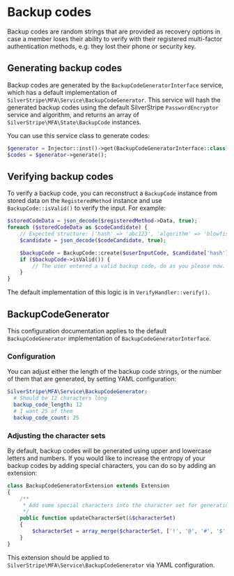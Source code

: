 # Backup codes

Backup codes are random strings that are provided as recovery options in case a member loses their ability to
verify with their registered multi-factor authentication methods, e.g. they lost their phone or security key.

## Generating backup codes

Backup codes are generated by the `BackupCodeGeneratorInterface` service, which has a default implementation of
`SilverStripe\MFA\Service\BackupCodeGenerator`. This service will hash the generated backup codes using the
default SilverStripe `PasswordEncryptor` service and algorithm, and returns an array of
`SilverStripe\MFA\State\BackupCode` instances.

You can use this service class to generate codes:

```php
$generator = Injector::inst()->get(BackupCodeGeneratorInterface::class);
$codes = $generator->generate();
```

## Verifying backup codes

To verify a backup code, you can reconstruct a `BackupCode` instance from stored data on the `RegisteredMethod`
instance and use `BackupCode::isValid()` to verify the input. For example:

```php
$storedCodeData = json_decode($registeredMethod->Data, true);
foreach ($storedCodeData as $codeCandidate) {
    // Expected structure: ['hash' => 'abc123', 'algorithm' => 'blowfish', 'salt' => 'bae']
    $candidate = json_decode($codeCandidate, true);

    $backupCode = BackupCode::create($userInputCode, $candidate['hash'], $candidate['algorithm'], $candidate['salt']);
    if ($backupCode->isValid()) {
        // The user entered a valid backup code, do as you please now.
    }
}
```

The default implementation of this logic is in `VerifyHandler::verify()`.

## BackupCodeGenerator

This configuration documentation applies to the default `BackupCodeGenerator` implementation of
`BackupCodeGeneratorInterface`.

### Configuration

You can adjust either the length of the backup code strings, or the number of them that are generated, by setting
YAML configuration:

```yaml
SilverStripe\MFA\Service\BackupCodeGenerator:
  # Should be 12 characters long
  backup_code_length: 12
  # I want 25 of them
  backup_code_count: 25
```

### Adjusting the character sets

By default, backup codes will be generated using upper and lowercase letters and numbers. If you would like to increase
the entropy of your backup codes by adding special characters, you can do so by adding an extension:

```php
class BackupCodeGeneratorExtension extends Extension
{
    /**
     * Add some special characters into the character set for generating backup codes
     */
    public function updateCharacterSet(&$characterSet)
    {
        $characterSet = array_merge($characterSet, ['!', '@', '#', '$', '%', '^']);
    }
}
```

This extension should be applied to `SilverStripe\MFA\Service\BackupCodeGenerator` via YAML configuration.
